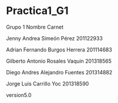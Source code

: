 # Practica1_G1


Grupo 1
Nombre                                Carnet

Jenny Andrea Simeón Pérez             201122933

Adrian Fernando Burgos Herrera        201114683

Gilberto Antonio Rosales Vaquin       201318565

Diego Andres Alejandro Fuentes        201314882

Jorge Luis Carrillo Yoc               201318590


version5.0